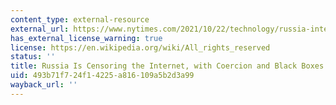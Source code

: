 ```yaml
---
content_type: external-resource
external_url: https://www.nytimes.com/2021/10/22/technology/russia-internet-censorship-putin.html
has_external_license_warning: true
license: https://en.wikipedia.org/wiki/All_rights_reserved
status: ''
title: Russia Is Censoring the Internet, with Coercion and Black Boxes
uid: 493b71f7-24f1-4225-a816-109a5b2d3a99
wayback_url: ''
---
```

